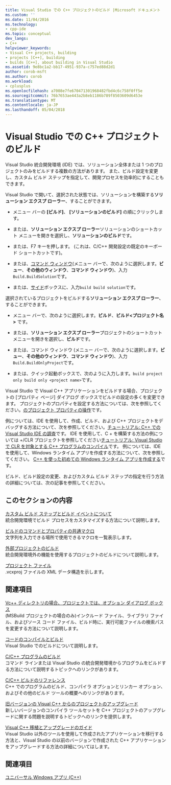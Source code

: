 ```yaml
---
title: Visual Studio での C++ プロジェクトのビルド |Microsoft ドキュメント
ms.custom: ''
ms.date: 11/04/2016
ms.technology:
- cpp-ide
ms.topic: conceptual
dev_langs:
- C++
helpviewer_keywords:
- Visual C++ projects, building
- projects [C++], building
- builds [C++], about building in Visual Studio
ms.assetid: 9e8bc1a2-bb17-4951-937a-c757ed88d2d1
author: corob-msft
ms.author: corob
ms.workload:
- cplusplus
ms.openlocfilehash: a7008e7fe670471301968482fbd4c6c758f0ff5e
ms.sourcegitcommit: 76b7653ae443a2b8eb1186b789f8503609d6453e
ms.translationtype: MT
ms.contentlocale: ja-JP
ms.lasthandoff: 05/04/2018
---
```

# <a name="building-c-projects-in-visual-studio"></a>Visual Studio での C++ プロジェクトのビルド
Visual Studio 統合開発環境 (IDE) では、ソリューション全体または 1 つのプロジェクトのみをビルドする複数の方法があります。 また、ビルド設定を変更し、カスタム ビルド ステップを指定して、開発プロセスを効率的にすることもできます。  
  
 Visual Studio で開いて、選択された状態では、ソリューションを構築する**ソリューション エクスプ ローラー**、することができます。  
  
-   メニュー バーの **[ビルド]**、 **[ソリューションのビルド]** の順にクリックします。  
  
-   または、**ソリューション エクスプ ローラー**ソリューションのショートカット メニューを開きを選択し、**ソリューションのビルド**です。  
  
-   または、F7 キーを押します。 (これは、C/C++ 開発設定の既定のキーボード ショートカットです)。  
  
-   または、[コマンド ウィンドウ](/visualstudio/ide/reference/command-window)(メニュー バーで、次のように選択します。**ビュー**、**その他のウィンドウ**、**コマンド ウィンドウ**)、入力`Build.BuildSolution`です。  
  
-   または、[サイド](/visualstudio/ide/reference/quick-launch-environment-options-dialog-box)ボックスに、入力`build build solution`です。  
  
 選択されているプロジェクトをビルドする**ソリューション エクスプ ローラー**、することができます。  
  
-   メニュー バーで、次のように選択します。**ビルド**、**ビルド\<プロジェクト名 >** です。  
  
-   または、**ソリューション エクスプ ローラー**プロジェクトのショートカット メニューを開きを選択し、**ビルド**です。  
  
-   または、コマンド ウィンドウ (メニュー バーで、次のように選択します。**ビュー**、**その他のウィンドウ**、**コマンド ウィンドウ**)、入力`Build.BuildOnlyProject`です。  
  
-   または、クイック起動ボックスで、次のように入力します。`build project only build only <project name>`です。  
  
 Visual Studio で Visual C++ アプリケーションをビルドする場合、プロジェクトの [プロパティ ページ] ダイアログ ボックスでビルドの設定の多くを変更できます。 プロジェクトのプロパティを設定する方法については、次を参照してください。[のプロジェクト プロパティの操作](../ide/working-with-project-properties.md)です。  
  
 例については、IDE を使用して、作成、ビルド、および C++ プロジェクトをデバッグする方法について、次を参照してください。[チュートリアル: C++ での Visual Studio IDE の調査](/visualstudio/ide/getting-started-with-cpp-in-visual-studio)です。 IDE を使用して、C + を構築する方法の例については +/CLR プロジェクトを参照してください[チュートリアル: Visual Studio で CLR を対象とする C++ プログラムのコンパイル](../ide/walkthrough-compiling-a-cpp-program-that-targets-the-clr-in-visual-studio.md)です。 例については、IDE を使用して、Windows ランタイム アプリを作成する方法について、次を参照してください。 [C++ を使った初めての Windows ランタイム アプリを作成する](http://msdn.microsoft.com/library/windows/apps/hh974580.aspx)です。  
  
 ビルド、ビルド設定の変更、およびカスタム ビルド ステップの指定を行う方法の詳細については、次の記事を参照してください。  
  
## <a name="in-this-section"></a>このセクションの内容  
 [カスタム ビルド ステップとビルド イベントについて](../ide/understanding-custom-build-steps-and-build-events.md)  
 統合開発環境でビルド プロセスをカスタマイズする方法について説明します。  
  
 [ビルドのコマンドとプロパティの共通マクロ](../ide/common-macros-for-build-commands-and-properties.md)  
 文字列を入力できる場所で使用できるマクロを一覧表示します。  
  
 [外部プロジェクトのビルド](../ide/building-external-projects.md)  
 統合開発環境外の機能を使用するプロジェクトのビルドについて説明します。  
  
 [プロジェクト ファイル](../ide/project-files.md)  
 .vcxproj ファイルの XML データ構造を示します。  
  
## <a name="related-sections"></a>関連項目  
 [Vc++ ディレクトリの場合、プロジェクトでは、オプション ダイアログ ボックス](vcpp-directories-property-page.md)  
 (MSBuild プロジェクトの場合のみ)インクルード ファイル、ライブラリ ファイル、およびソース コード ファイル、ビルド時に、実行可能ファイルの検索パスを変更する方法について説明します。  
  
 [コードのコンパイルとビルド](/visualstudio/ide/compiling-and-building-in-visual-studio)  
 Visual Studio でのビルドについて説明します。  
  
 [C/C++ プログラムのビルド](../build/building-c-cpp-programs.md)  
 コマンド ラインまたは Visual Studio の統合開発環境からプログラムをビルドする方法について説明するトピックへのリンクがあります。  
  
 [C/C++ ビルドのリファレンス](../build/reference/c-cpp-building-reference.md)  
 C++ でのプログラムのビルド、コンパイラ オプションとリンカー オプション、およびその他のビルド ツールの概要へのリンクがあります。  
  
 [旧バージョンの Visual C++ からのプロジェクトのアップグレード](../porting/upgrading-projects-from-earlier-versions-of-visual-cpp.md)  
 新しいバージョンのコンパイラ ツールセットを C++ プロジェクトのアップグレードに関する問題を説明するトピックへのリンクを提供します。  
  
[Visual C++ 移植とアップグレードのガイド](../porting/visual-cpp-porting-and-upgrading-guide.md)  
  Visual Studio 以外のツールを使用して作成されたアプリケーションを移行する方法と、Visual Studio の以前のバージョンで作成された C++ アプリケーションをアップグレードする方法の詳細についてはします。  
  
## <a name="see-also"></a>関連項目  
 [ユニバーサル Windows アプリ (C++)](../windows/universal-windows-apps-cpp.md)